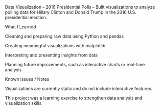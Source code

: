 Data Visualization – 2016 Presidential Polls – Built visualizations to analyze polling data for Hillary Clinton and Donald Trump in the 2016 U.S. presidential election. 

What I Learned

Cleaning and preparing raw data using Python and pandas

Creating meaningful visualizations with matplotlib

Interpreting and presenting insights from data

Planning future improvements, such as interactive charts or real-time analysis

Known Issues / Notes

Visualizations are currently static and do not include interactive features.

This project was a learning exercise to strengthen data analysis and visualization skills.
